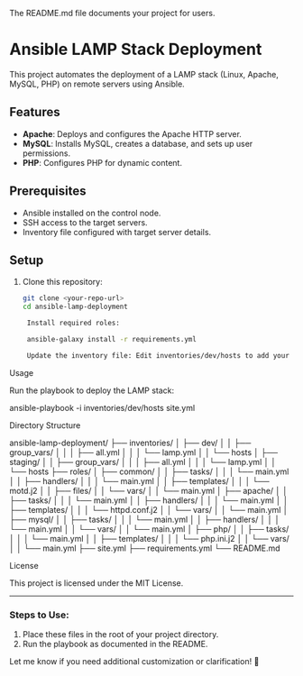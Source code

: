 The README.md file documents your project for users.

# Ansible LAMP Stack Deployment

This project automates the deployment of a LAMP stack (Linux, Apache, MySQL, PHP) on remote servers using Ansible.

## Features
- **Apache**: Deploys and configures the Apache HTTP server.
- **MySQL**: Installs MySQL, creates a database, and sets up user permissions.
- **PHP**: Configures PHP for dynamic content.

## Prerequisites
- Ansible installed on the control node.
- SSH access to the target servers.
- Inventory file configured with target server details.

## Setup
1. Clone this repository:
   ```bash
   git clone <your-repo-url>
   cd ansible-lamp-deployment

    Install required roles:

    ansible-galaxy install -r requirements.yml

    Update the inventory file: Edit inventories/dev/hosts to add your target server details.

Usage

Run the playbook to deploy the LAMP stack:

ansible-playbook -i inventories/dev/hosts site.yml

Directory Structure

ansible-lamp-deployment/
├── inventories/
│   ├── dev/
│   │   ├── group_vars/
│   │   │   ├── all.yml
│   │   │   └── lamp.yml
│   │   └── hosts
│   ├── staging/
│   │   ├── group_vars/
│   │   │   ├── all.yml
│   │   │   └── lamp.yml
│   │   └── hosts
├── roles/
│   ├── common/
│   │   ├── tasks/
│   │   │   └── main.yml
│   │   ├── handlers/
│   │   │   └── main.yml
│   │   ├── templates/
│   │   │   └── motd.j2
│   │   ├── files/
│   │   └── vars/
│   │       └── main.yml
│   ├── apache/
│   │   ├── tasks/
│   │   │   └── main.yml
│   │   ├── handlers/
│   │   │   └── main.yml
│   │   ├── templates/
│   │   │   └── httpd.conf.j2
│   │   └── vars/
│   │       └── main.yml
│   ├── mysql/
│   │   ├── tasks/
│   │   │   └── main.yml
│   │   ├── handlers/
│   │   │   └── main.yml
│   │   └── vars/
│   │       └── main.yml
│   ├── php/
│   │   ├── tasks/
│   │   │   └── main.yml
│   │   ├── templates/
│   │   │   └── php.ini.j2
│   │   └── vars/
│   │       └── main.yml
├── site.yml
├── requirements.yml
└── README.md

License

This project is licensed under the MIT License.


---

### Steps to Use:
1. Place these files in the root of your project directory.
2. Run the playbook as documented in the README.

Let me know if you need additional customization or clarification! 🚀

